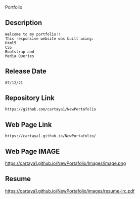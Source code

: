 Portfolio 

## Description 

	Welcome to my portfolio!!
	This responsive website was built using: 
	Html5
	CSS
	Bootstrap and
  	Media Queries

## Release Date

	07/12/21

## Repository Link

	https://github.com/cartaya1/NewPortafolio

## Web Page Link

	https://cartaya1.github.io/NewPortafolio/

## Web Page IMAGE

https://cartaya1.github.io/NewPortafolio/Images/image.png

## Resume

https://cartaya1.github.io/NewPortafolio/images/resume-lrc.pdf
